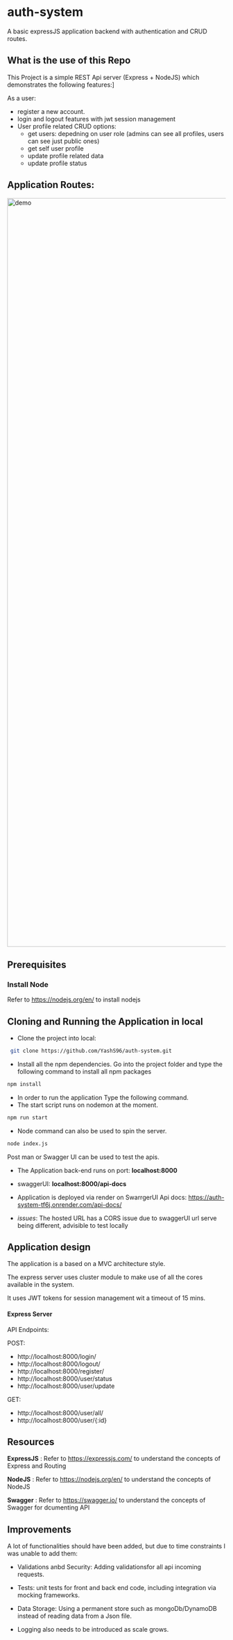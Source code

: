 # auth-system
A basic expressJS application backend with authentication and CRUD routes.

## What is the use of this Repo

This Project is a simple REST Api server (Express + NodeJS) which demonstrates the following features:]

As a user:

- register a new account.
- login and logout features with jwt session management
- User profile related CRUD options:
    - get users: depedning on user role (admins can see all profiles, users can see just public ones)
    - get self user profile
    - update profile related data
    - update profile status

## Application Routes:

<img width="1726" alt="demo" src="https://github.com/YashS96/auth-system/assets/42023098/16ed37a1-eb1a-4685-a92b-3a9927940acb">

## Prerequisites

### Install Node

Refer to https://nodejs.org/en/ to install nodejs

## Cloning and Running the Application in local

- Clone the project into local:

```bash
 git clone https://github.com/YashS96/auth-system.git
```

- Install all the npm dependencies. Go into the project folder and type the following command to install all npm packages

```bash
npm install
```

- In order to run the application Type the following command.
- The start script runs on nodemon at the moment.

```bash
npm run start
```

- Node command can also be used to spin the server.

```bash
node index.js
```
Post man or Swagger UI can be used to test the apis.

- The Application back-end runs on port: **localhost:8000**
- swaggerUI: **localhost:8000/api-docs**

- Application is deployed via render on SwarrgerUI Api docs: https://auth-system-tf6j.onrender.com/api-docs/
- *issues*: The hosted URL has a CORS issue due to swaggerUI url serve being different, advisible to test locally

## Application design
The application is a based on a MVC architecture style.

The express server uses cluster module to make use of all the cores available in the system.

It uses JWT tokens for session management wit a timeout of 15 mins.

#### Express Server

API Endpoints:

POST:
 - http://localhost:8000/login/
 - http://localhost:8000/logout/
 - http://localhost:8000/register/
 - http://localhost:8000/user/status
 - http://localhost:8000/user/update

GET:
 - http://localhost:8000/user/all/
 - http://localhost:8000/user/{:id} 

## Resources

**ExpressJS** : Refer to https://expressjs.com/ to understand the concepts of Express and Routing

**NodeJS** : Refer to https://nodejs.org/en/ to understand the concepts of NodeJS

**Swagger** : Refer to https://swagger.io/ to understand the concepts of Swagger for dcumenting API

## Improvements

A lot of functionalities should have been added, but due to time constraints I was unable to add them:

- Validations anbd Security: Adding validationsfor all api incoming requests.
   
- Tests: unit tests for front and back end code, including integration via mocking frameworks.

- Data Storage: Using a permanent store such as mongoDb/DynamoDB instead of reading data from a Json file.
  
- Logging also needs to be introduced as scale grows.

